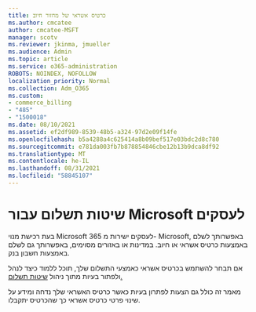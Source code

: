 ```yaml
---
title: כרטיס אשראי של מחזור חיוב
ms.author: cmcatee
author: cmcatee-MSFT
manager: scotv
ms.reviewer: jkinma, jmueller
ms.audience: Admin
ms.topic: article
ms.service: o365-administration
ROBOTS: NOINDEX, NOFOLLOW
localization_priority: Normal
ms.collection: Adm_O365
ms.custom:
- commerce_billing
- "485"
- "1500018"
ms.date: 08/10/2021
ms.assetid: ef2df989-8539-48b5-a324-97d2e09f14fe
ms.openlocfilehash: b5a4288a4c625414a8b09bef517e03bdc2d8c780
ms.sourcegitcommit: e781da003fb7b878854846cbe12b13b9dca8df92
ms.translationtype: MT
ms.contentlocale: he-IL
ms.lasthandoff: 08/31/2021
ms.locfileid: "58845107"
---
```

# <a name="payment-methods-for-microsoft-for-business"></a>שיטות תשלום עבור Microsoft לעסקים

בעת רכישת מנוי Microsoft 365 לעסקים ישירות מ- Microsoft, באפשרותך לשלם באמצעות כרטיס אשראי או חיוב. במדינות או באזורים מסוימים, באפשרותך גם לשלם באמצעות חשבון בנק.
  
אם תבחר להשתמש בכרטיס אשראי כאמצעי התשלום שלך, תוכל ללמוד כיצד לנהל ולפתור בעיות מתוך ניהול [שיטות תשלום.](https://docs.microsoft.com/microsoft-365/commerce/billing-and-payments/manage-payment-methods)
  
מאמר זה כולל גם הצעות לפתרון בעיות כאשר כרטיס האשראי שלך נדחה ומידע על שינוי פרטי כרטיס אשראי כך שהכרטיס יתקבלו.